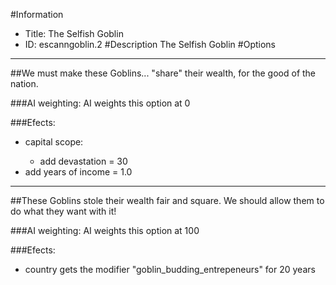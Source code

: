 #Information
 - Title: The Selfish Goblin
 - ID: escanngoblin.2
#Description
The Selfish Goblin
#Options

___
##We must make these Goblins... "share" their wealth, for the good of the nation.

###AI weighting:
AI weights this option at 0


###Efects:<ul><li>capital scope:</li><ul><li>add devastation = 30</li></ul><li>add years of income = 1.0</li></ul>

___
##These Goblins stole their wealth fair and square. We should allow them to do what they want with it!

###AI weighting:
AI weights this option at 100


###Efects:<ul><li>country gets the modifier "goblin_budding_entrepeneurs" for 20 years</li></ul>
